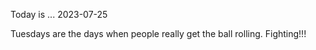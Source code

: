 Today is ...
2023-07-25

Tuesdays are the days when people really get the ball rolling. Fighting!!!
